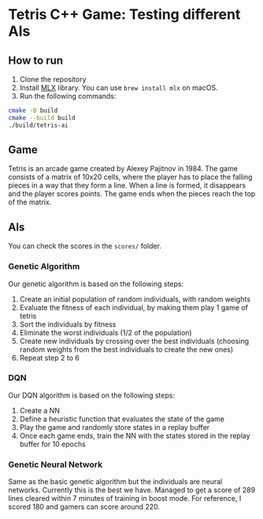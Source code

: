 # Tetris C++ Game: Testing different AIs
## How to run
1. Clone the repository
2. Install [MLX](https://ml-explore.github.io/mlx/build/html/install.html#c-api) library. You can use `brew install mlx` on macOS.
3. Run the following commands:
```bash
cmake -B build
cmake --build build
./build/tetris-ai
```
## Game
Tetris is an arcade game created by Alexey Pajitnov in 1984. The game consists of a matrix of 10x20 cells, where the player has to place the falling pieces in a way that they form a line. When a line is formed, it disappears and the player scores points. The game ends when the pieces reach the top of the matrix.

## AIs

You can check the scores in the `scores/` folder.

### Genetic Algorithm
Our genetic algorithm is based on the following steps:
1. Create an initial population of random individuals, with random weights
2. Evaluate the fitness of each individual, by making them play 1 game of tetris
3. Sort the individuals by fitness
4. Eliminate the worst individuals (1/2 of the population)
5. Create new individuals by crossing over the best individuals (choosing random weights from the best individuals to create the new ones)
6. Repeat step 2 to 6
### DQN
Our DQN algorithm is based on the following steps:
1. Create a NN
2. Define a heuristic function that evaluates the state of the game
3. Play the game and randomly store states in a replay buffer
4. Once each game ends, train the NN with the states stored in the replay buffer for 10 epochs

### Genetic Neural Network
Same as the basic genetic algorithm but the individuals are neural networks.
Currently this is the best we have. Managed to get a score of 289 lines cleared within 7 minutes of training in boost mode. For reference, I scored 180 and gamers can score around 220.
